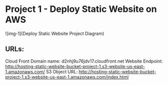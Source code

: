 # Project 1 - Deploy Static Website on AWS 

![img-1](Deploy Static Website Project Diagram)

## URLs:
Cloud Front Domain name: d2nhj9u76jdv17.cloudfront.net
Website Endpoint: http://hosting-static-website-bucket-project-1.s3-website-us-east-1.amazonaws.com/
S3 Object URL: http://hosting-static-website-bucket-project-1.s3-website-us-east-1.amazonaws.com/index.html